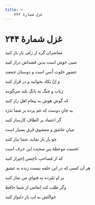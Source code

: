 ```yaml
---
title: >-
    غزل شمارهٔ ۲۴۴
---
```

# غزل شمارهٔ ۲۴۴

<div class="b" id="bn1"><div class="m1"><p>معاشران گره از زلفِ یار باز کنید</p></div>
<div class="m2"><p>شبی خوش است بدین قصه‌اش دراز کنید</p></div></div>
<div class="b" id="bn2"><div class="m1"><p>حضورِ خلوتِ اُنس است و دوستان جمعند</p></div>
<div class="m2"><p>وَ اِنْ یَکاد بخوانید و در فَراز کنید</p></div></div>
<div class="b" id="bn3"><div class="m1"><p>رَباب و چنگ به بانگِ بلند می‌گویند</p></div>
<div class="m2"><p>که گوشِ هوش به پیغامِ اهلِ راز کنید</p></div></div>
<div class="b" id="bn4"><div class="m1"><p>به جانِ دوست که غم پرده بر شما نَدَرَد</p></div>
<div class="m2"><p>گر اعتماد بر الطافِ کارساز کنید</p></div></div>
<div class="b" id="bn5"><div class="m1"><p>میانِ عاشق و معشوق فَرق بسیار است</p></div>
<div class="m2"><p>چو یار ناز نماید، شما نیاز کنید</p></div></div>
<div class="b" id="bn6"><div class="m1"><p>نَخست موعظهٔ پیرِ صحبت این حرف است</p></div>
<div class="m2"><p>که از مُصاحبِ ناجِنس اِحتِراز کنید</p></div></div>
<div class="b" id="bn7"><div class="m1"><p>هر آن کسی که در این حلقه نیست زنده به عشق</p></div>
<div class="m2"><p>بر او نَمُرده به فتوایِ من نماز کنید</p></div></div>
<div class="b" id="bn8"><div class="m1"><p>وگر طلب کند اِنعامی از شما حافظ</p></div>
<div class="m2"><p>حَوالَتَش به لبِ یارِ دلنواز کنید</p></div></div>